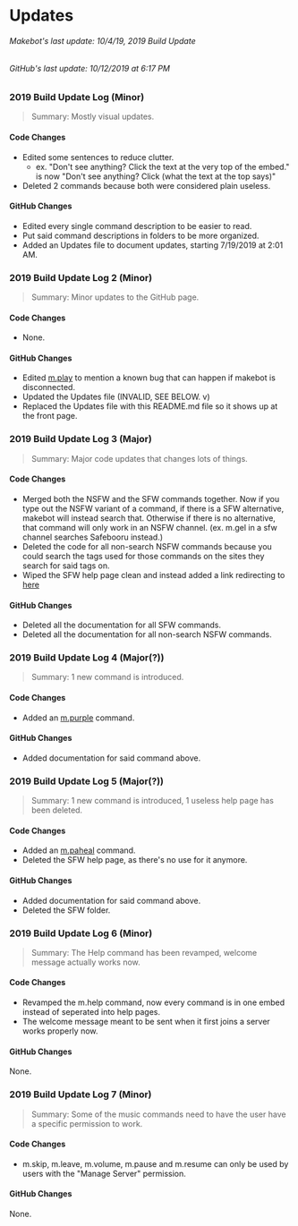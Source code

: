 # Updates

###### Makebot's last update: 10/4/19, 2019 Build Update
###### GitHub's last update: 10/12/2019 at 6:17 PM

### 2019 Build Update Log (Minor)

> Summary: Mostly visual updates.

#### Code Changes
* Edited some sentences to reduce clutter.
  * ex. "Don't see anything? Click the text at the very top of the embed." is now "Don't see anything? Click (what the text at the top says)"
* Deleted 2 commands because both were considered plain useless.

#### GitHub Changes
* Edited every single command description to be easier to read.
* Put said command descriptions in folders to be more organized.
* Added an Updates file to document updates, starting 7/19/2019 at 2:01 AM.

### 2019 Build Update Log 2 (Minor)

> Summary: Minor updates to the GitHub page.

#### Code Changes
* None.

#### GitHub Changes
* Edited [m.play](https://github.com/makebot-help/Command-Info/blob/master/music/play.md) to mention a known bug that can happen if makebot is disconnected.
* Updated the Updates file (INVALID, SEE BELOW. v)
* Replaced the Updates file with this README.md file so it shows up at the front page.

### 2019 Build Update Log 3 (Major)

> Summary: Major code updates that changes lots of things.

#### Code Changes
* Merged both the NSFW and the SFW commands together. Now if you type out the NSFW variant of a command, if there is a SFW alternative, makebot will instead search that. Otherwise if there is no alternative, that command will only work in an NSFW channel. (ex. m.gel in a sfw channel searches Safebooru instead.)
* Deleted the code for all non-search NSFW commands because you could search the tags used for those commands on the sites they search for said tags on.
* Wiped the SFW help page clean and instead added a link redirecting to [here](https://github.com/makebot-help/Command-Info/blob/master/sfw/what_changed.md)

#### GitHub Changes
* Deleted all the documentation for all SFW commands.
* Deleted all the documentation for all non-search NSFW commands.

### 2019 Build Update Log 4 (Major(?))

> Summary: 1 new command is introduced.

#### Code Changes
* Added an [m.purple](https://github.com/makebot-help/Command-Info/blob/master/fun/purple.md) command.

#### GitHub Changes
* Added documentation for said command above.

### 2019 Build Update Log 5 (Major(?))

> Summary: 1 new command is introduced, 1 useless help page has been deleted.

#### Code Changes
* Added an [m.paheal](https://github.com/makebot-help/Command-Info/blob/master/nsfw/paheal.md) command.
* Deleted the SFW help page, as there's no use for it anymore.

#### GitHub Changes
* Added documentation for said command above.
* Deleted the SFW folder.

### 2019 Build Update Log 6 (Minor)

> Summary: The Help command has been revamped, welcome message actually works now.

#### Code Changes
* Revamped the m.help command, now every command is in one embed instead of seperated into help pages.
* The welcome message meant to be sent when it first joins a server works properly now.

#### GitHub Changes
None.

### 2019 Build Update Log 7 (Minor)

> Summary: Some of the music commands need to have the user have a specific permission to work.

#### Code Changes
* m.skip, m.leave, m.volume, m.pause and m.resume can only be used by users with the "Manage Server" permission.

#### GitHub Changes
None.
